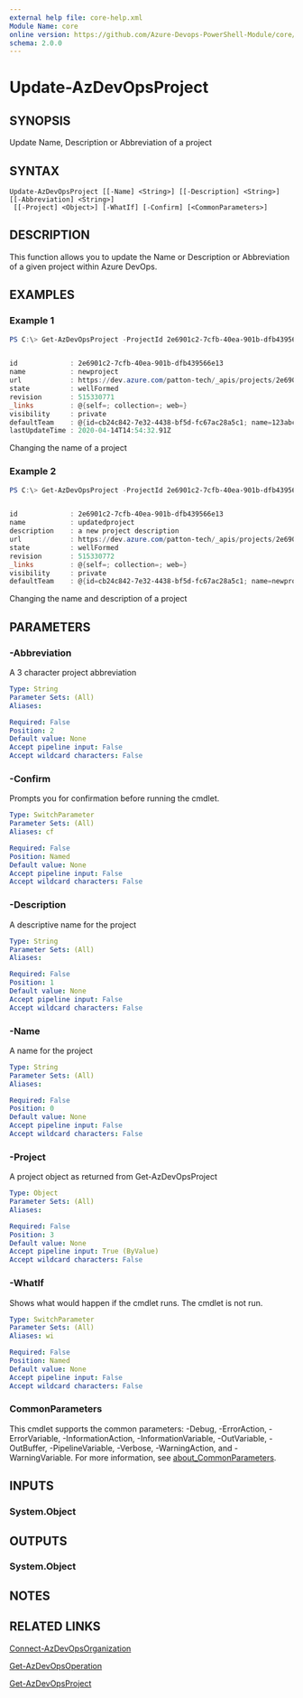 ```yaml
---
external help file: core-help.xml
Module Name: core
online version: https://github.com/Azure-Devops-PowerShell-Module/core/blob/master/docs/Update-AzDevOpsProject.md#update-azdevopsproject
schema: 2.0.0
---
```


# Update-AzDevOpsProject

## SYNOPSIS
Update Name, Description or Abbreviation of a project

## SYNTAX

```
Update-AzDevOpsProject [[-Name] <String>] [[-Description] <String>] [[-Abbreviation] <String>]
 [[-Project] <Object>] [-WhatIf] [-Confirm] [<CommonParameters>]
```

## DESCRIPTION
This function allows you to update the Name or Description or Abbreviation of a 
given project within Azure DevOps.

## EXAMPLES

### Example 1
```powershell
PS C:\> Get-AzDevOpsProject -ProjectId 2e6901c2-7cfb-40ea-901b-dfb439566e13 |Update-AzDevOpsProject -Name newproject


id             : 2e6901c2-7cfb-40ea-901b-dfb439566e13
name           : newproject
url            : https://dev.azure.com/patton-tech/_apis/projects/2e6901c2-7cfb-40ea-901b-dfb439566e13
state          : wellFormed
revision       : 515330771
_links         : @{self=; collection=; web=}
visibility     : private
defaultTeam    : @{id=cb24c842-7e32-4438-bf5d-fc67ac28a5c1; name=123abc Team; url=https://dev.azure.com/patton-tech/_apis/projects/2e6901c2-7cfb-40ea-901b-dfb439566e13/teams/cb24c842-7e32-4438-bf5d-fc67ac28a5c1}
lastUpdateTime : 2020-04-14T14:54:32.91Z
```

Changing the name of a project

### Example 2
```powershell
PS C:\> Get-AzDevOpsProject -ProjectId 2e6901c2-7cfb-40ea-901b-dfb439566e13 |Update-AzDevOpsProject -Name updatedproject -Description 'a new project description'


id             : 2e6901c2-7cfb-40ea-901b-dfb439566e13
name           : updatedproject
description    : a new project description
url            : https://dev.azure.com/patton-tech/_apis/projects/2e6901c2-7cfb-40ea-901b-dfb439566e13
state          : wellFormed
revision       : 515330772
_links         : @{self=; collection=; web=}
visibility     : private
defaultTeam    : @{id=cb24c842-7e32-4438-bf5d-fc67ac28a5c1; name=newproject Team; url=https://dev.azure.com/patton-tech/_apis/projects/2e6901c2-7cfb-40ea-901b-dfb439566e13/teams/cb24c842-7e32-4438-bf5d-fc67ac28a5c1}
```

Changing the name and description of a project

## PARAMETERS

### -Abbreviation
A 3 character project abbreviation

```yaml
Type: String
Parameter Sets: (All)
Aliases:

Required: False
Position: 2
Default value: None
Accept pipeline input: False
Accept wildcard characters: False
```

### -Confirm
Prompts you for confirmation before running the cmdlet.

```yaml
Type: SwitchParameter
Parameter Sets: (All)
Aliases: cf

Required: False
Position: Named
Default value: None
Accept pipeline input: False
Accept wildcard characters: False
```

### -Description
A descriptive name for the project

```yaml
Type: String
Parameter Sets: (All)
Aliases:

Required: False
Position: 1
Default value: None
Accept pipeline input: False
Accept wildcard characters: False
```

### -Name
A name for the project

```yaml
Type: String
Parameter Sets: (All)
Aliases:

Required: False
Position: 0
Default value: None
Accept pipeline input: False
Accept wildcard characters: False
```

### -Project
A project object as returned from Get-AzDevOpsProject

```yaml
Type: Object
Parameter Sets: (All)
Aliases:

Required: False
Position: 3
Default value: None
Accept pipeline input: True (ByValue)
Accept wildcard characters: False
```

### -WhatIf
Shows what would happen if the cmdlet runs.
The cmdlet is not run.

```yaml
Type: SwitchParameter
Parameter Sets: (All)
Aliases: wi

Required: False
Position: Named
Default value: None
Accept pipeline input: False
Accept wildcard characters: False
```

### CommonParameters
This cmdlet supports the common parameters: -Debug, -ErrorAction, -ErrorVariable, -InformationAction, -InformationVariable, -OutVariable, -OutBuffer, -PipelineVariable, -Verbose, -WarningAction, and -WarningVariable. For more information, see [about_CommonParameters](http://go.microsoft.com/fwlink/?LinkID=113216).

## INPUTS

### System.Object

## OUTPUTS

### System.Object
## NOTES

## RELATED LINKS

[Connect-AzDevOpsOrganization](https://github.com/Azure-Devops-PowerShell-Module/core/blob/master/docs/Connect-AzDevOpsOrganization.md#connect-azdevopsorganization)

[Get-AzDevOpsOperation](https://github.com/Azure-Devops-PowerShell-Module/core/blob/master/docs/Connect-AzDevOpsOrganization.md#get-azdevopsoperation)

[Get-AzDevOpsProject](https://github.com/Azure-Devops-PowerShell-Module/core/blob/master/docs/Connect-AzDevOpsOrganization.md#get-azdevopsproject)